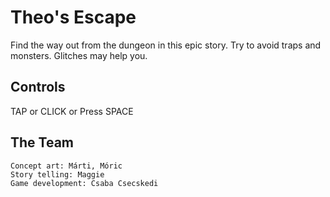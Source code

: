 # Theo's Escape

Find the way out from the dungeon in this epic story.
Try to avoid traps and monsters.
Glitches may help you.

## Controls

TAP or CLICK or Press SPACE

## The Team

    Concept art: Márti, Móric 
    Story telling: Maggie
    Game development: Csaba Csecskedi
